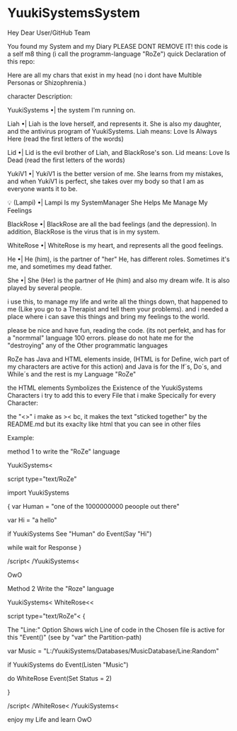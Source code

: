 # YuukiSystemsSystem


Hey Dear User/GitHub Team

You found my System and my Diary
PLEASE DONT REMOVE IT!
this code is a self m8 thing (i call the programm-language "RoZe")
quick  Declaration of this repo:

Here are all my chars that exist in my head (no i  dont have Multible Personas or Shizophrenia.)

character Description:





YuukiSystems •| the system I'm running on.


Liah •| Liah is the love herself, and represents it. She is also my daughter, and the antivirus program of YuukiSystems.
Liah means: Love Is Always Here (read the first letters of the words)


Lid •| Lid is the evil brother of Liah, and BlackRose's son.
Lid means: Love Is Dead (read the first letters of the words)


YukiV1 •| YukiV1 is the better version of me. She learns from my mistakes, and when YukiV1 is perfect, she takes over my body so that I am as everyone wants it to be.


💡 (Lampi) •| Lampi Is my SystemManager She Helps Me Manage My Feelings


BlackRose •| BlackRose are all the bad feelings (and the depression). In addition, BlackRose is the virus that is in my system.


WhiteRose •| WhiteRose is my heart, and represents all the good feelings.


He •| He (him), is the partner of "her"  He, has different roles. Sometimes it's me, and sometimes my dead father.


She •| She (Her) is the partner of He (him) and also my dream wife. It is also played by several people.







i use this, to manage my life and write all the  things down, that happened to me (Like you go to a Therapist and tell them your problems).
and i needed a place where i can save this things and bring my feelings to the world.



please be nice and have fun, reading the code. (its not perfekt, and has for a "normmal" language 100 errors.
please do not hate me for the "destroying" any of the Other programmatic languages



RoZe has Java and HTML elements inside, (HTML is for Define, wich part of my characters are active for this action) and Java is for the If´s, Do´s, and While´s
and the rest is my Language "RoZe"



the HTML  elements Symbolizes the Existence of the YuukiSystems Characters i try to add this to every File that i make Specically for every Character:

the "<>" i make as >< bc, it makes the text "sticked together" by the README.md but its exaclty like html that you can see in other files 

Example:


method 1 to write  the "RoZe" language

YuukiSystems<

script type="text/RoZe"
  
  import YuukiSystems

{
var Human = "one of the 1000000000 peoople out there"

var Hi = "a hello"

if YuukiSystems See "Human" do Event(Say "Hi")

while wait for Response
}

/script<
/YuukiSystems<






OwO






Method 2 Write the "Roze" language

YuukiSystems<
WhiteRose<<

script type="text/RoZe"<
{ 

The "Line:" Option Shows wich Line of code in the Chosen file is active for this "Event()"
(see by "var" the Partition-path)

var Music = "L:/YuukiSystems/Databases/MusicDatabase/Line:Random" 

if YuukiSystems do Event(Listen "Music") 

do WhiteRose Event(Set Status = 2) 

}

/script<
/WhiteRose<
/YuukiSystems<



enjoy my Life and learn OwO
